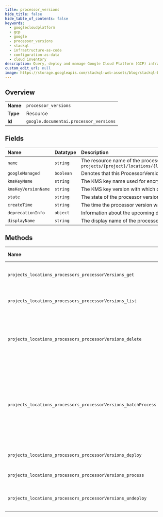 ```yaml
---
title: processor_versions
hide_title: false
hide_table_of_contents: false
keywords:
  - googlecloudplatform
  - gcp
  - google
  - processor_versions
  - stackql
  - infrastructure-as-code
  - configuration-as-data
  - cloud inventory
description: Query, deploy and manage Google Cloud Platform (GCP) infrastructure and resources using SQL
custom_edit_url: null
image: https://storage.googleapis.com/stackql-web-assets/blog/stackql-blog-post-featured-image.png
---
```

  
    

## Overview
<table><tbody>
<tr><td><b>Name</b></td><td><code>processor_versions</code></td></tr>
<tr><td><b>Type</b></td><td>Resource</td></tr>
<tr><td><b>Id</b></td><td><code>google.documentai.processor_versions</code></td></tr>
</tbody></table>

## Fields
| Name | Datatype | Description |
|:-----|:---------|:------------|
| `name` | `string` | The resource name of the processor version. Format: `projects/{project}/locations/{location}/processors/{processor}/processorVersions/{processor_version}` |
| `googleManaged` | `boolean` | Denotes that this ProcessorVersion is managed by google. |
| `kmsKeyName` | `string` | The KMS key name used for encryption. |
| `kmsKeyVersionName` | `string` | The KMS key version with which data is encrypted. |
| `state` | `string` | The state of the processor version. |
| `createTime` | `string` | The time the processor version was created. |
| `deprecationInfo` | `object` | Information about the upcoming deprecation of this processor version. |
| `displayName` | `string` | The display name of the processor version. |
## Methods
| Name | Accessible by | Required Params | Description |
|:-----|:--------------|:----------------|:------------|
| `projects_locations_processors_processorVersions_get` | `SELECT` | `name` | Gets a processor version detail. |
| `projects_locations_processors_processorVersions_list` | `SELECT` | `parent` | Lists all versions of a processor. |
| `projects_locations_processors_processorVersions_delete` | `DELETE` | `name` | Deletes the processor version, all artifacts under the processor version will be deleted. |
| `projects_locations_processors_processorVersions_batchProcess` | `EXEC` | `name` | LRO endpoint to batch process many documents. The output is written to Cloud Storage as JSON in the [Document] format. |
| `projects_locations_processors_processorVersions_deploy` | `EXEC` | `name` | Deploys the processor version. |
| `projects_locations_processors_processorVersions_process` | `EXEC` | `name` | Processes a single document. |
| `projects_locations_processors_processorVersions_undeploy` | `EXEC` | `name` | Undeploys the processor version. |
